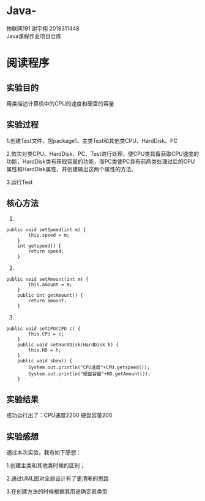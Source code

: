 # Java-  
物联网191 谢宇翔 2019311448  
Java课程作业项目仓库

# 阅读程序

## 实验目的
用类描述计算机中的CPU的速度和硬盘的容量

## 实验过程
1.创建Test文件、包package1、主类Test和其他类CPU、HardDisk、PC

2.依次对类CPU、HardDisk、PC、Test进行处理，使CPU类具备获取CPU速度的功能，HardDisk类有获取容量的功能，而PC类使PC具有前两类处理过后的CPU属性和HardDisk属性，并创建输出这两个属性的方法。

3.运行Test

## 核心方法  
1.  
```  
public void setSpeed(int m) {
		this.speed = m;
	}
	int getspeed() {
		return speed;
	}  
```  
2.  
```  
public void setAmount(int m) {
		this.amount = m;
	}
	public int getAmount() {
		return amount;
	}  
```  
3.  
```  
public void setCPU(CPU c) {
		this.CPU = c;
	}
	public void setHardDisk(HardDisk h) {
		this.HD = h;
	}
	public void show() {
		System.out.println("CPU速度"+CPU.getspeed());
		System.out.println("硬盘容量"+HD.getAmount());
	}  
```  


## 实验结果
成功运行出了：CPU速度2200
             硬盘容量200

## 实验感想
通过本次实验，我有如下感想：

1.创建主类和其他类时候的区别；

2.通过UML图对全局设计有了更清晰的思路

3.在创建方法的时候根据其用途确定其类型
